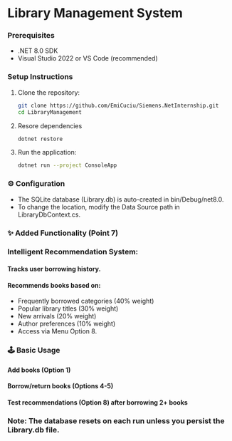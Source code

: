 ﻿# Library Management System

### Prerequisites
- .NET 8.0 SDK
- Visual Studio 2022 or VS Code (recommended)

### Setup Instructions
1. Clone the repository:
   ```bash
   git clone https://github.com/EmiCuciu/Siemens.NetInternship.git
   cd LibraryManagement

2. Resore dependencies
   ```bash
   dotnet restore
   
3. Run the application:
   ```bash
   dotnet run --project ConsoleApp

### ⚙️ Configuration
- The SQLite database (Library.db) is auto-created in bin/Debug/net8.0.
- To change the location, modify the Data Source path in LibraryDbContext.cs.

### ✨ Added Functionality (Point 7)

### Intelligent Recommendation System:
#### Tracks user borrowing history.
#### Recommends books based on:
   - Frequently borrowed categories (40% weight)
   - Popular library titles (30% weight)
   - New arrivals (20% weight)
   - Author preferences (10% weight)
   - Access via Menu Option 8.

### 🕹️ Basic Usage
#### Add books (Option 1)
#### Borrow/return books (Options 4-5)
#### Test recommendations (Option 8) after borrowing 2+ books

### Note: The database resets on each run unless you persist the Library.db file.